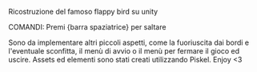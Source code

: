 Ricostruzione del famoso flappy bird su unity

COMANDI: Premi {barra spaziatrice} per saltare

Sono da implementare altri piccoli aspetti, come la fuoriuscita dai bordi e l'eventuale sconfitta, il menù di avvio o il menù per fermare il gioco ed uscire.
Assets ed elementi sono stati creati utilizzando Piskel. Enjoy <3 
